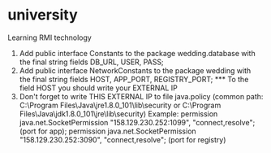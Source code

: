 # university

Learning RMI technology

1. Add public interface Constants to the package wedding.database with the final string fields DB_URL, USER, PASS;
2. Add public interface NetworkConstants to the package wedding with the final string fields HOST, APP_PORT, REGISTRY_PORT;
*** To the field HOST you should write your EXTERNAL IP
3. Don't forget to write THIS EXTERNAL IP to file java.policy (common path: C:\Program Files\Java\jre1.8.0_101\lib\security or C:\Program Files\Java\jdk1.8.0_101\jre\lib\security)
Example: permission java.net.SocketPermission "158.129.230.252:1099", "connect,resolve"; (port for app);
permission java.net.SocketPermission "158.129.230.252:3090", "connect,resolve"; (port for registry)

